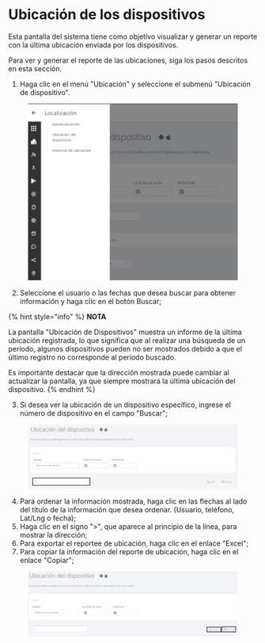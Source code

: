 # Ubicación de los dispositivos

Esta pantalla del sistema tiene como objetivo visualizar y generar un reporte con la última ubicación enviada por los dispositivos.

Para ver y generar el reporte de las ubicaciones, siga los pasos descritos en esta sección.

1. Haga clic en el menú "Ubicación" y seleccione el submenú "Ubicación de dispositivo".

<figure><img src="../.gitbook/assets/image (3).png" alt=""><figcaption></figcaption></figure>

2. Seleccione el usuario o las fechas que desea buscar para obtener información y haga clic en el botón Buscar;

{% hint style="info" %}
**NOTA**&#x20;

La pantalla "Ubicación de Dispositivos" muestra un informe de la última ubicación registrada, lo que significa que al realizar una búsqueda de un período, algunos dispositivos pueden no ser mostrados debido a que el último registro no corresponde al período buscado.&#x20;

Es importante destacar que la dirección mostrada puede cambiar al actualizar la pantalla, ya que siempre mostrará la última ubicación del dispositivo.
{% endhint %}

3. Si desea ver la ubicación de un dispositivo específico, ingrese el número de dispositivo en el campo "Buscar";

<figure><img src="../.gitbook/assets/Captura de tela 2023-11-03 093049.png" alt=""><figcaption></figcaption></figure>

4. Para ordenar la información mostrada, haga clic en las flechas al lado del título de la información que desea ordenar. (Usuario, teléfono, Lat/Lng o fecha);
5. Haga clic en el signo ">", que aparece al principio de la línea, para mostrar la dirección;
6. Para exportar el reportee de ubicación, haga clic en el enlace "Excel";
7. Para copiar la información del reporte de ubicación, haga clic en el enlace "Copiar";

<figure><img src="../.gitbook/assets/Captura de tela 2023-11-03 093323.png" alt=""><figcaption></figcaption></figure>
